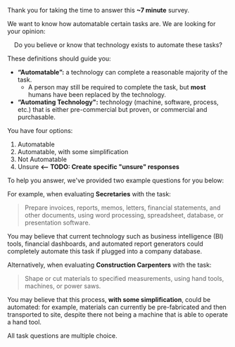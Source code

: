 Thank you for taking the time to answer this __~7 minute__ survey. 

We want to know how automatable certain tasks are. We are looking for your opinion:

<p style="text-align: center;">Do you believe or know that technology exists to automate these tasks?</p>

These definitions should guide you:

* __“Automatable”:__ a technology can complete a reasonable majority of the task.
	* A person may still be required to complete the task, but __most__ humans have been replaced by the technology.
* __“Automating Technology":__ technology (machine, software, process, etc.) that is either pre-commercial but proven, or commercial and purchasable.

You have four options:

1. Automatable
2. Automatable, with some simplification
3. Not Automatable
4. Unsure __<-- TODO: Create specific "unsure" responses__

To help you answer, we've provided two example questions for you below:

For example, when evaluating **Secretaries** with the task:
 
> Prepare invoices, reports, memos, letters, financial statements, and other documents, using word processing, spreadsheet, database, or presentation software.

You may believe that current technology such as business intelligence (BI) tools, financial dashboards, and automated report generators could completely automate this task if plugged into a company database.

Alternatively, when evaluating **Construction Carpenters** with the task:
 
> Shape or cut materials to specified measurements, using hand tools, machines, or power saws.

You may believe that this process, **with some simplification**, could be automated: for example, materials can currently be pre-fabricated and then transported to site, despite there not being a machine that is able to operate a hand tool.

All task questions are multiple choice.

